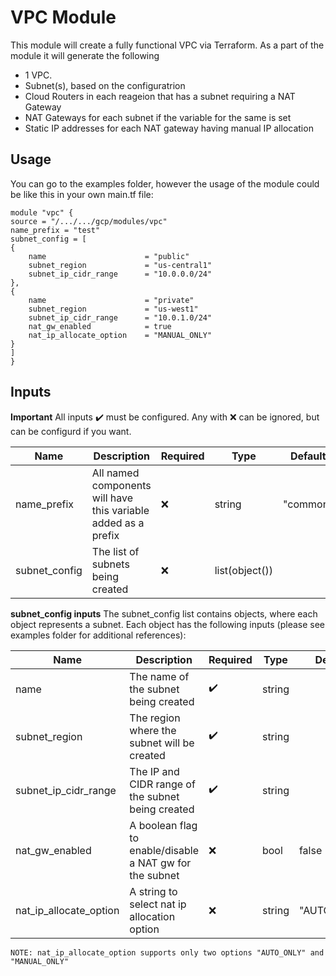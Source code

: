 # VPC Module
This module will create a fully functional VPC via Terraform. As a part of the module it will generate the following

- 1 VPC.
- Subnet(s), based on the configuratrion
- Cloud Routers in each reageion that has a subnet requiring a NAT Gateway
- NAT Gateways for each subnet if the variable for the same is set
- Static IP addresses for each NAT gateway having manual IP allocation

## Usage
You can go to the examples folder, however the usage of the module could be like this in your own main.tf file:

    module "vpc" {
    source = "/.../.../gcp/modules/vpc"
    name_prefix = "test"
    subnet_config = [
    {
        name                      = "public"
        subnet_region             = "us-central1"
        subnet_ip_cidr_range      = "10.0.0.0/24"
    },
    {
        name                      = "private"
        subnet_region             = "us-west1"
        subnet_ip_cidr_range      = "10.0.1.0/24"
        nat_gw_enabled            = true 
        nat_ip_allocate_option    = "MANUAL_ONLY"
    }
    ]
    }

## Inputs
**Important**
    All inputs :heavy_check_mark: must be configured.
    Any with :x: can be ignored, but can be configurd if you want.

| Name        | Description | Required | Type | Default |
| ----------- | ----------- | -------- | ---- | ------- |
| name_prefix | All named components will have this variable added as a prefix | :x: | string | "common" |
| subnet_config | The list of subnets being created | :x: | list(object()) | |

**subnet_config inputs**
    The subnet_config list contains objects, where each object represents a subnet. Each object has the following inputs (please see examples folder for additional references):

| Name        | Description | Required | Type | Default |
| ----------- | ----------- | -------- | ---- | ------- |
| name | The name of the subnet being created | :heavy_check_mark: | string | |
| subnet_region | The region where the subnet will be created | :heavy_check_mark: | string | |
| subnet_ip_cidr_range| The IP and CIDR range of the subnet being created | :heavy_check_mark: | string | |
| nat_gw_enabled | A boolean flag to enable/disable a NAT gw for the subnet | :x: | bool | false |
| nat_ip_allocate_option | A string to select nat ip allocation option | :x: | string | "AUTO_ONLY" |


    NOTE: nat_ip_allocate_option supports only two options "AUTO_ONLY" and "MANUAL_ONLY"